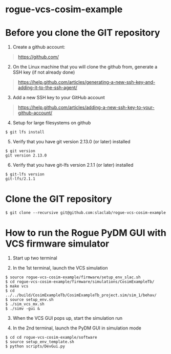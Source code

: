 # rogue-vcs-cosim-example

<!--- ######################################################## -->

# Before you clone the GIT repository

1) Create a github account:
> https://github.com/

2) On the Linux machine that you will clone the github from, generate a SSH key (if not already done)
> https://help.github.com/articles/generating-a-new-ssh-key-and-adding-it-to-the-ssh-agent/

3) Add a new SSH key to your GitHub account
> https://help.github.com/articles/adding-a-new-ssh-key-to-your-github-account/

4) Setup for large filesystems on github

```
$ git lfs install
```

5) Verify that you have git version 2.13.0 (or later) installed 

```
$ git version
git version 2.13.0
```

6) Verify that you have git-lfs version 2.1.1 (or later) installed 

```
$ git-lfs version
git-lfs/2.1.1
```

# Clone the GIT repository

```
$ git clone --recursive git@github.com:slaclab/rogue-vcs-cosim-example
```

<!--- ######################################################## -->

# How to run the Rogue PyDM GUI with VCS firmware simulator

1) Start up two terminal

2) In the 1st terminal, launch the VCS simulation
```
$ source rogue-vcs-cosim-example/firmware/setup_env_slac.sh
$ cd rogue-vcs-cosim-example/firmware/simulations/CosimExampleTb/
$ make vcs
$ cd ../../build/CosimExampleTb/CosimExampleTb_project.sim/sim_1/behav/
$ source setup_env.sh
$ ./sim_vcs_mx.sh
$ ./simv -gui &
```

3) When the VCS GUI pops up, start the simulation run

4) In the 2nd terminal, launch the PyDM GUI in simulation mode
```
$ cd cd rogue-vcs-cosim-example/software
$ source setup_env_template.sh
$ python scripts/DevGui.py
```

<!--- ######################################################## -->
